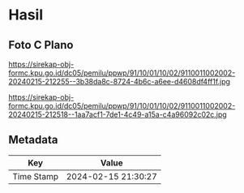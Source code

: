 # Hasil

## Foto C Plano

https://sirekap-obj-formc.kpu.go.id/dc05/pemilu/ppwp/91/10/01/10/02/9110011002002-20240215-212255--3b38da8c-8724-4b6c-a6ee-d4608df4ff1f.jpg

https://sirekap-obj-formc.kpu.go.id/dc05/pemilu/ppwp/91/10/01/10/02/9110011002002-20240215-212518--1aa7acf1-7de1-4c49-a15a-c4a96092c02c.jpg


## Metadata

| Key        | Value               |
| ---------- | ------------------- |
| Time Stamp | 2024-02-15 21:30:27 |




